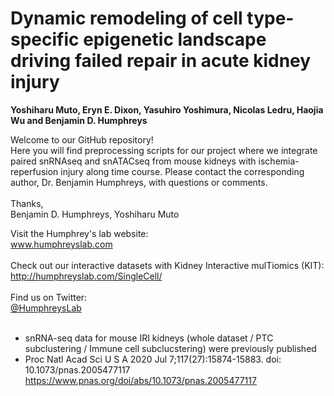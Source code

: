 # **Dynamic remodeling of cell type-specific epigenetic landscape driving failed repair in acute kidney injury**
__Yoshiharu Muto, Eryn E. Dixon, Yasuhiro Yoshimura, Nicolas Ledru, Haojia Wu and Benjamin D. Humphreys__  

Welcome to our GitHub repository!  
Here you will find preprocessing scripts for our project where we integrate paired snRNAseq and snATACseq from mouse kidneys with ischemia-reperfusion injury along time course. Please contact the corresponding author, Dr. Benjamin Humphreys, with questions or comments.  
<br/>
Thanks,  
Benjamin D. Humphreys, Yoshiharu Muto

Visit the Humphrey's lab website:   
www.humphreyslab.com  
<br/>
Check out our interactive datasets with Kidney Interactive mulTiomics (KIT):  
http://humphreyslab.com/SingleCell/
<br/><br/>
Find us on Twitter: 
<br/>
  <a href="https://twitter.com/HumphreysLab?ref_src=twsrc%5Etfw" class="twitter-follow-button" data-show-count="false"> @HumphreysLab</a>
<br/><br/>

* snRNA-seq data for mouse IRI kidneys (whole dataset / PTC subclustering / Immune cell subclucstering) were previously published
* Proc Natl Acad Sci U S A 2020 Jul 7;117(27):15874-15883. doi: 10.1073/pnas.2005477117
  https://www.pnas.org/doi/abs/10.1073/pnas.2005477117
